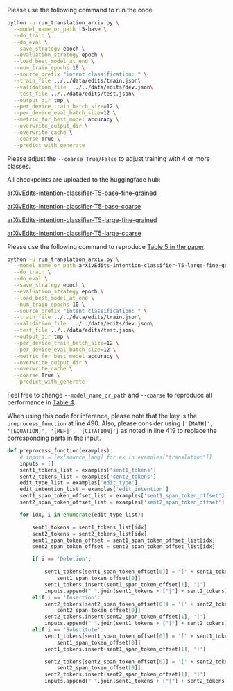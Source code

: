 Please use the following command to run the code
```sh
python -u run_translation_arxiv.py \
  --model_name_or_path t5-base \
  --do_train \
  --do_eval \
  --save_strategy epoch \
  --evaluation_strategy epoch \
  --load_best_model_at_end \
  --num_train_epochs 10 \
  --source_prefix "intent classification: " \
  --train_file ../../data/edits/train.json\
  --validation_file  ../../data/edits/dev.json\
  --test_file ../../data/edits/test.json\
  --output_dir tmp \
  --per_device_train_batch_size=12 \
  --per_device_eval_batch_size=12 \
  --metric_for_best_model accuracy \
  --overwrite_output_dir \
  --overwrite_cache \
  --coarse True \
  --predict_with_generate
```
Please adjust the `--coarse True/False` to adjust training with 4 or more classes.

All checkpoints are uploaded to the huggingface hub:

[arXivEdits-intention-classifier-T5-base-fine-grained](https://huggingface.co/chaojiang06/arXivEdits-intention-classifier-T5-base-fine-grained)

[arXivEdits-intention-classifier-T5-base-coarse](https://huggingface.co/chaojiang06/arXivEdits-intention-classifier-T5-base-coarse)

[arXivEdits-intention-classifier-T5-large-fine-grained](https://huggingface.co/chaojiang06/arXivEdits-intention-classifier-T5-large-fine-grained)

[arXivEdits-intention-classifier-T5-large-coarse](https://huggingface.co/chaojiang06/arXivEdits-intention-classifier-T5-large-coarse)


Please use the following command to reproduce [Table 5 in the paper](https://arxiv.org/pdf/2210.15067.pdf#page=8).

```sh
python -u run_translation_arxiv.py \
  --model_name_or_path arXivEdits-intention-classifier-T5-large-fine-grained \
  --do_train \
  --do_eval \
  --save_strategy epoch \
  --evaluation_strategy epoch \
  --load_best_model_at_end \
  --num_train_epochs 10 \
  --source_prefix "intent classification: " \
  --train_file ../../data/edits/train.json\
  --validation_file  ../../data/edits/dev.json\
  --test_file ../../data/edits/test.json\
  --output_dir tmp \
  --per_device_train_batch_size=12 \
  --per_device_eval_batch_size=12 \
  --metric_for_best_model accuracy \
  --overwrite_output_dir \
  --overwrite_cache \
  --coarse True \
  --predict_with_generate
```

Feel free to change `--model_name_or_path` and  `--coarse` to reproduce all performance in [Table 4](https://arxiv.org/pdf/2210.15067.pdf#page=8).

When using this code for inference, please note that the key is the `preprocess_function` at line 490. Also, please consider using `['[MATH]', '[EQUATION]', '[REF]', '[CITATION]']` as noted in line 419 to replace the corresponding parts in the input.

```python
def preprocess_function(examples):
    # inputs = [ex[source_lang] for ex in examples["translation"]]
    inputs = []
    sent1_tokens_list = examples['sent1_tokens']
    sent2_tokens_list = examples['sent2_tokens']
    edit_type_list = examples['edit_type']
    edit_intention_list = examples['edit_intention']
    sent1_span_token_offset_list = examples['sent1_span_token_offset']
    sent2_span_token_offset_list = examples['sent2_span_token_offset']

    for idx, i in enumerate(edit_type_list):

        sent1_tokens = sent1_tokens_list[idx]
        sent2_tokens = sent2_tokens_list[idx]
        sent1_span_token_offset = sent1_span_token_offset_list[idx]
        sent2_span_token_offset = sent2_span_token_offset_list[idx]

        if i == 'Deletion':

            sent1_tokens[sent1_span_token_offset[0]] = '[' + sent1_tokens[
                sent1_span_token_offset[0]]
            sent1_tokens.insert(sent1_span_token_offset[1], ']')
            inputs.append(" ".join(sent1_tokens + ["|"] + sent2_tokens))
        elif i == 'Insertion':
            sent2_tokens[sent2_span_token_offset[0]] = '[' + sent2_tokens[
                sent2_span_token_offset[0]]
            sent2_tokens.insert(sent2_span_token_offset[1], ']')
            inputs.append(" ".join(sent1_tokens + ["|"] + sent2_tokens))
        elif i == 'Substitute':
            sent1_tokens[sent1_span_token_offset[0]] = '[' + sent1_tokens[
                sent1_span_token_offset[0]]
            sent1_tokens.insert(sent1_span_token_offset[1], ']')

            sent2_tokens[sent2_span_token_offset[0]] = '[' + sent2_tokens[
                sent2_span_token_offset[0]]
            sent2_tokens.insert(sent2_span_token_offset[1], ']')
            inputs.append(" ".join(sent1_tokens + ["|"] + sent2_tokens))
```

